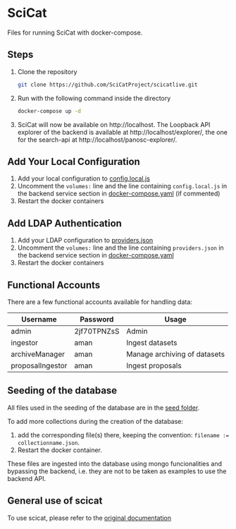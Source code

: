 # SciCat

Files for running SciCat with docker-compose.


## Steps

1. Clone the repository
   ```sh
   git clone https://github.com/SciCatProject/scicatlive.git
   ```
2. Run with the following command inside the directory
   ```sh
   docker-compose up -d
   ```
3. SciCat will now be available on http://localhost. The Loopback API explorer of the backend is available at http://localhost/explorer/, the one for the search-api at http://localhost/panosc-explorer/.

## Add Your Local Configuration

1. Add your local configuration to [config.local.js](./config/backend/config/config.local.js)
2. Uncomment the `volumes:` line and the line containing `config.local.js` in the backend service section in [docker-compose.yaml](./docker-compose.yaml) (if commented)
3. Restart the docker containers


## Add LDAP Authentication

1. Add your LDAP configuration to [providers.json](./config/backend/config/providers.json)
2. Uncomment the `volumes:` line and the line containing `providers.json` in the backend service section in [docker-compose.yaml](./docker-compose.yaml)
3. Restart the docker containers 


## Functional Accounts

There are a few functional accounts available for handling data:

| Username         | Password    | Usage                        |
| ---------------- | ----------- | ---------------------------- |
| admin            | 2jf70TPNZsS | Admin                        |
| ingestor         | aman        | Ingest datasets              |
| archiveManager   | aman        | Manage archiving of datasets |
| proposalIngestor | aman        | Ingest proposals             |


## Seeding of the database

All files used in the seeding of the database are in the [seed folder](./config/mongodbseed/config). 

To add more collections during the creation of the database:
1. add the corresponding file(s) there, keeping the convention: `filename := collectionname.json`.
2. Restart the docker container.

These files are ingested into the database using mongo funcionalities and bypassing the backend, i.e. they are not to be taken as examples to use the backend API.

## General use of scicat

To use scicat, please refer to the [original documentation](https://scicatproject.github.io/documentation/)
